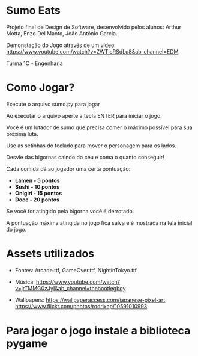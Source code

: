 # Sumo Eats

Projeto final de Design de Software, desenvolvido pelos alunos: Arthur Motta, Enzo Del Manto, João Antônio Garcia.

Demonstação do Jogo através de um vídeo: https://www.youtube.com/watch?v=ZWTlcRSdLu8&ab_channel=EDM

Turma 1C - Engenharia

# Como Jogar?

Execute o arquivo sumo.py para jogar

Ao executar o arquivo aperte a tecla ENTER para iniciar o jogo.

Você é um lutador de sumo que precisa comer o máximo possível para sua próxima luta.

Use as setinhas do teclado para mover o personagem para os lados.

Desvie das bigornas caindo do céu e coma o quanto conseguir!

Cada comida dá ao jogador uma certa pontuação:
- **Lamen - 5 pontos**
- **Sushi - 10 pontos**
- **Onigiri - 15 pontos**
- **Doce - 20 pontos**

Se você for atingido pela bigorna você é derrotado.

A pontuação máxima atingida no jogo fica salva e é mostrada na tela inicial do jogo.

# Assets utilizados

- Fontes: Arcade.ttf, GameOver.ttf, NightinTokyo.ttf

- Música: https://www.youtube.com/watch?v=jrTMMG0zJyI&ab_channel=thebootlegboy

- Wallpapers: https://wallpaperaccess.com/japanese-pixel-art, https://www.flickr.com/photos/rodrixap/10591010993

# Para jogar o jogo instale a biblioteca pygame
